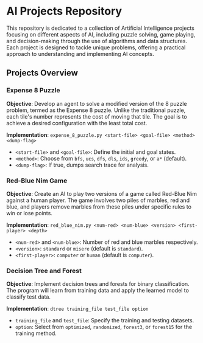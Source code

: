 # AI Projects Repository

This repository is dedicated to a collection of Artificial Intelligence projects focusing on different aspects of AI, including puzzle solving, game playing, and decision-making through the use of algorithms and data structures. Each project is designed to tackle unique problems, offering a practical approach to understanding and implementing AI concepts.

## Projects Overview

### Expense 8 Puzzle

**Objective**: Develop an agent to solve a modified version of the 8 puzzle problem, termed as the Expense 8 puzzle. Unlike the traditional puzzle, each tile's number represents the cost of moving that tile. The goal is to achieve a desired configuration with the least total cost.

**Implementation**: `expense_8_puzzle.py <start-file> <goal-file> <method> <dump-flag>`

- `<start-file>` and `<goal-file>`: Define the initial and goal states.
- `<method>`: Choose from `bfs`, `ucs`, `dfs`, `dls`, `ids`, `greedy`, or `a*` (default).
- `<dump-flag>`: If true, dumps search trace for analysis.

### Red-Blue Nim Game

**Objective**: Create an AI to play two versions of a game called Red-Blue Nim against a human player. The game involves two piles of marbles, red and blue, and players remove marbles from these piles under specific rules to win or lose points.

**Implementation**: `red_blue_nim.py <num-red> <num-blue> <version> <first-player> <depth>`

- `<num-red>` and `<num-blue>`: Number of red and blue marbles respectively.
- `<version>`: `standard` or `misere` (default is `standard`).
- `<first-player>`: `computer` or `human` (default is `computer`).

### Decision Tree and Forest

**Objective**: Implement decision trees and forests for binary classification. The program will learn from training data and apply the learned model to classify test data.

**Implementation**: `dtree training_file test_file option`

- `training_file` and `test_file`: Specify the training and testing datasets.
- `option`: Select from `optimized`, `randomized`, `forest3`, or `forest15` for the training method.

